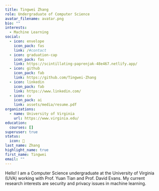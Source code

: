 ```yaml
---
title: Tingwei Zhang
role: Undergraduate of Computer Science
avatar_filename: avatar.png
bio: ""
interests:
  - Machine Learning
social:
  - icon: envelope
    icon_pack: fas
    link: /#contact
  - icon: graduation-cap
    icon_pack: fas
    link: https://scintillating-paprenjak-48e467.netlify.app/
  - icon: github
    icon_pack: fab
    link: https://github.com/Tingwei-Zhang
  - icon: linkedin
    icon_pack: fab
    link: https://www.linkedin.com/
  - icon: cv
    icon_pack: ai
    link: assets/media/resume.pdf
organizations:
  - name: University of Virginia
    url: https://www.virginia.edu/
education:
  courses: []
superuser: true
status:
  icon: 🤖
last_name: Zhang
highlight_name: true
first_name: Tingwei
email: ""
---
```

Hello! I am a Computer Science undergraduate at the University of Virginia (UVA) working with Prof. Yuan Tian and Prof. David Evans. My current research interests are security and privacy issues in machine learning.
